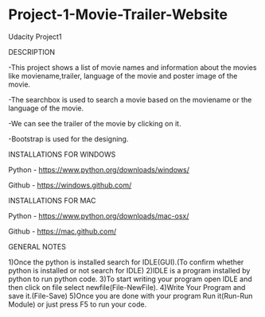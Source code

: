 # Project-1-Movie-Trailer-Website
Udacity Project1

DESCRIPTION

-This project shows a list of movie names and information about the movies like moviename,trailer,
language of the movie and poster image of the movie.

-The searchbox is used to search a movie based on the moviename or the language of the movie.

-We can see the trailer of the movie by clicking on it.

-Bootstrap is used for the designing.


INSTALLATIONS FOR WINDOWS

Python - https://www.python.org/downloads/windows/

Github - https://windows.github.com/

INSTALLATIONS FOR MAC

Python - https://www.python.org/downloads/mac-osx/

Github - https://mac.github.com/

GENERAL  NOTES

1)Once the python is installed search for IDLE(GUI).(To confirm whether python is installed or not search for IDLE)
2)IDLE is a program installed by python to run python code.
3)To start writing your program open IDLE and then click on file select newfile(File-NewFile).
4)Write Your Program and save it.(File-Save)
5)Once you are done with your program Run it(Run-Run Module) or just press F5 to run your code.

